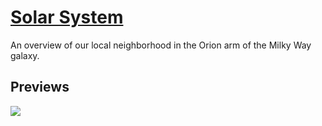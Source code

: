# [Solar System](https://solar-system-by-narayan.vercel.app/)

An overview of our local neighborhood in the Orion arm of the Milky Way galaxy.

## Previews

![](/solar-system.png)
